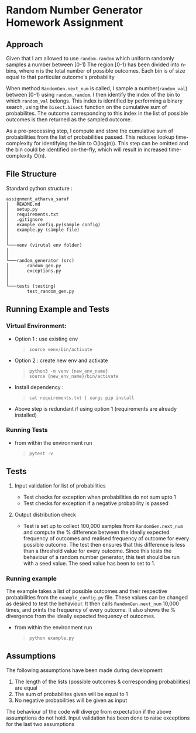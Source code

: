 # Random Number Generator Homework Assignment

## Approach
Given that I am allowed to use `random.random` which uniform randomly samples a number between [0-1)
The region [0-1) has been divided into n-bins, where n is the total number of possible outcomes.
Each bin is of size equal to that particular outcome's probability

When method `RandomGen.next_num` is called, I sample a number(`random_val`) between [0-1) using `random.random`. I then identify the index of the bin to which `random_val` belongs. This index is identified by performing a binary search, using the `bisect.bisect` function on the cumulative sum of probabilites. The outcome corresponding to this index in the list of possible outcomes is then returned as the sampled outcome.

As a pre-processing step, I compute and store the cumulative sum of probabilities from the list of probabilities passed. This reduces lookup time-complexity for identifying the bin to O(log(n)). This step can be omitted and the bin could be identified on-the-fly, which will result in increased time-complexity O(n).

## File Structure
Standard python structure :
```
assignment_atharva_saraf
│   README.md
│   setup.py    
│   requirements.txt    
│   .gitignore    
│   example_config.py(sample config)
│   example.py (sample file)
│
│
└───venv (virutal env folder)
│ 
│  
└───random_generator (src)
│       random_gen.py
│       exceptions.py
│   
│   
└───tests (testing)
        test_random_gen.py
```
## Running Example and Tests

### Virtual Environment:
- Option 1 : use existing env 
    >`source venv/bin/activate`

- Option 2 : create new env and activate
    > `python3 -m venv {new_env_name}`  
    > `source {new_env_name}/bin/activate`

- Install dependency : 
    > `cat requirements.txt | xargs pip install`
- Above step is redundant if using option 1 (requirements are already installed)

### Running Tests
- from within the environment run 
    > `pytest -v`

## Tests
1) Input validation for list of probabilities
    - Test checks for exception when probabilities do not sum upto 1
    - Test checks for exception if a negative probability is passed

2) Output distribution check
    - Test is set up to collect 100,000 samples from `RandomGen.next_num` and compute the % difference between the ideally expected frequency of outcomes and realised frequency of outcome for every possible outcome. The test then ensures that this difference is less than a threshold value for every outcome. Since this tests the behaviour of a random number generator, this test should be run with a seed value. The seed value has been to set to 1.

### Running example
The example takes a list of possible outcomes and their respective probabilities from the `example_config.py` file. These values can be changed as desired to test the behaviour.
It then calls `RandomGen.next_num` 10,000 times, and prints the frequency of every outcome. It also shows the % divergence from the ideally expected frequency of outcomes.

- from within the environment run 
    > `python example.py`

## Assumptions
The following assumptions have been made during development:
1) The length of the lists (possible outcomes & corresponding probabilities) are equal
2) The sum of probabilites given will be equal to 1
3) No negative probabilities will be given as input

The behaviour of the code will diverge from expectation if the above assumptions do not hold.
Input validation has been done to raise exceptions for the last two assumptions